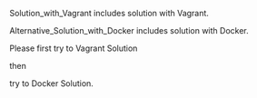 Solution_with_Vagrant includes solution with Vagrant.


Alternative_Solution_with_Docker includes solution with Docker.


Please first try to Vagrant Solution


then


try to Docker Solution.
